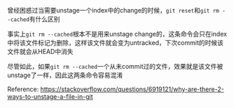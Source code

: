 曾经困惑过当需要unstage一个index中的change的时候，`git reset`和`git rm --cached`有什么区别

事实上`git rm --cached`根本不是用来unstage change的，这条命令会只在index中将该文件标记为删除，这样该文件就会变为untracked，下次commit的时候该文件就会从HEAD中消失

尽管如此，如果`git rm --cached`一个从未commit过的文件，效果就是该文件被unstage了一样，因此这两条命令容易混淆

Reference: https://stackoverflow.com/questions/6919121/why-are-there-2-ways-to-unstage-a-file-in-git
